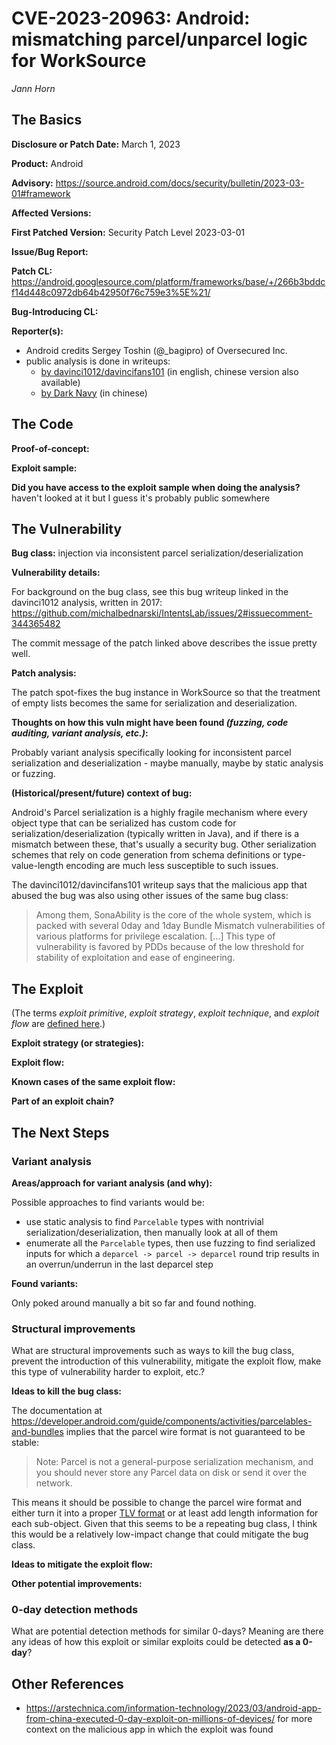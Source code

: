 # CVE-2023-20963: Android: mismatching parcel/unparcel logic for WorkSource
*Jann Horn*

## The Basics

**Disclosure or Patch Date:** March 1, 2023

**Product:** Android

**Advisory:** https://source.android.com/docs/security/bulletin/2023-03-01#framework

**Affected Versions:**

**First Patched Version:** Security Patch Level 2023-03-01

**Issue/Bug Report:**

**Patch CL:** https://android.googlesource.com/platform/frameworks/base/+/266b3bddcf14d448c0972db64b42950f76c759e3%5E%21/

**Bug-Introducing CL:**

**Reporter(s):**
 - Android credits Sergey Toshin (@\_bagipro) of Oversecured Inc.
 - public analysis is done in writeups:
   - [by davinci1012/davincifans101](https://github.com/davincifans101/pinduoduo_backdoor_detailed_report/blob/main/report_en.pdf) (in english, chinese version also available)
   - [by Dark Navy](https://mp.weixin.qq.com/s/P_EYQxOEupqdU0BJMRqWsw) (in chinese)

## The Code

**Proof-of-concept:**

**Exploit sample:**

**Did you have access to the exploit sample when doing the analysis?**
haven't looked at it but I guess it's probably public somewhere

## The Vulnerability

**Bug class:** injection via inconsistent parcel serialization/deserialization

**Vulnerability details:**

For background on the bug class, see this bug writeup linked in the
davinci1012 analysis, written in 2017:
https://github.com/michalbednarski/IntentsLab/issues/2#issuecomment-344365482

The commit message of the patch linked above describes the issue pretty well.

**Patch analysis:**

The patch spot-fixes the bug instance in WorkSource so that the treatment of
empty lists becomes the same for serialization and deserialization.

**Thoughts on how this vuln might have been found _(fuzzing, code auditing, variant analysis, etc.)_:**

Probably variant analysis specifically looking for inconsistent parcel
serialization and deserialization - maybe manually, maybe by static analysis or
fuzzing.

**(Historical/present/future) context of bug:**

Android's Parcel serialization is a highly fragile mechanism where every object
type that can be serialized has custom code for serialization/deserialization
(typically written in Java), and if there is a mismatch between these, that's
usually a security bug.
Other serialization schemes that rely on code generation from schema definitions
or type-value-length encoding are much less susceptible to such issues.

The davinci1012/davincifans101 writeup says that the malicious app that abused
the bug was also using other issues of the same bug class:

> Among them, SonaAbility is the core of the whole system, which is packed with several 0day and 1day
> Bundle Mismatch vulnerabilities of various platforms for privilege escalation.
> [...]
> This type of vulnerability is favored by PDDs because of the low threshold for stability of exploitation and
> ease of engineering.

## The Exploit

(The terms *exploit primitive*, *exploit strategy*, *exploit technique*, and *exploit flow* are [defined here](https://googleprojectzero.blogspot.com/2020/06/a-survey-of-recent-ios-kernel-exploits.html).)

**Exploit strategy (or strategies):** 

**Exploit flow:** 

**Known cases of the same exploit flow:**

**Part of an exploit chain?**

## The Next Steps

### Variant analysis

**Areas/approach for variant analysis (and why):**

Possible approaches to find variants would be:

 - use static analysis to find `Parcelable` types with nontrivial
   serialization/deserialization, then manually look at all of them
 - enumerate all the `Parcelable` types, then use fuzzing to find serialized
   inputs for which a `deparcel -> parcel -> deparcel` round trip results in an
   overrun/underrun in the last deparcel step

**Found variants:**

Only poked around manually a bit so far and found nothing.

### Structural improvements

What are structural improvements such as ways to kill the bug class, prevent the introduction of this vulnerability, mitigate the exploit flow, make this type of vulnerability harder to exploit, etc.?

**Ideas to kill the bug class:**

The documentation at
<https://developer.android.com/guide/components/activities/parcelables-and-bundles>
implies that the parcel wire format is not guaranteed to be stable:

> Note: Parcel is not a general-purpose serialization mechanism, and you should
> never store any Parcel data on disk or send it over the network.

This means it should be possible to change the parcel wire format and either
turn it into a proper [TLV format](https://en.wikipedia.org/wiki/Type%E2%80%93length%E2%80%93value)
or at least add length information for each sub-object.
Given that this seems to be a repeating bug class, I think this would be a
relatively low-impact change that could mitigate the bug class.

**Ideas to mitigate the exploit flow:**

**Other potential improvements:**

### 0-day detection methods

What are potential detection methods for similar 0-days? Meaning are there any ideas of how this exploit or similar exploits could be detected **as a 0-day**?

## Other References

 - https://arstechnica.com/information-technology/2023/03/android-app-from-china-executed-0-day-exploit-on-millions-of-devices/
   for more context on the malicious app in which the exploit was found
